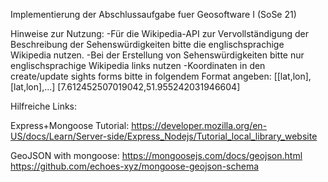 Implementierung der Abschlussaufgabe fuer Geosoftware I (SoSe 21)

Hinweise zur Nutzung:
-Für die Wikipedia-API zur Vervollständigung der Beschreibung der Sehenswürdigkeiten bitte die englischsprachige Wikipedia nutzen.
-Bei der Erstellung von Sehenswürdigkeiten bitte nur englischsprachige Wikipedia links nutzen
-Koordinaten in den create/update sights forms bitte in folgendem Format angeben: [[lat,lon],[lat,lon],...]
[7.612452507019042,51.955242031946604]


Hilfreiche Links:

Express+Mongoose Tutorial: https://developer.mozilla.org/en-US/docs/Learn/Server-side/Express_Nodejs/Tutorial_local_library_website

GeoJSON with mongoose: https://mongoosejs.com/docs/geojson.html
https://github.com/echoes-xyz/mongoose-geojson-schema
